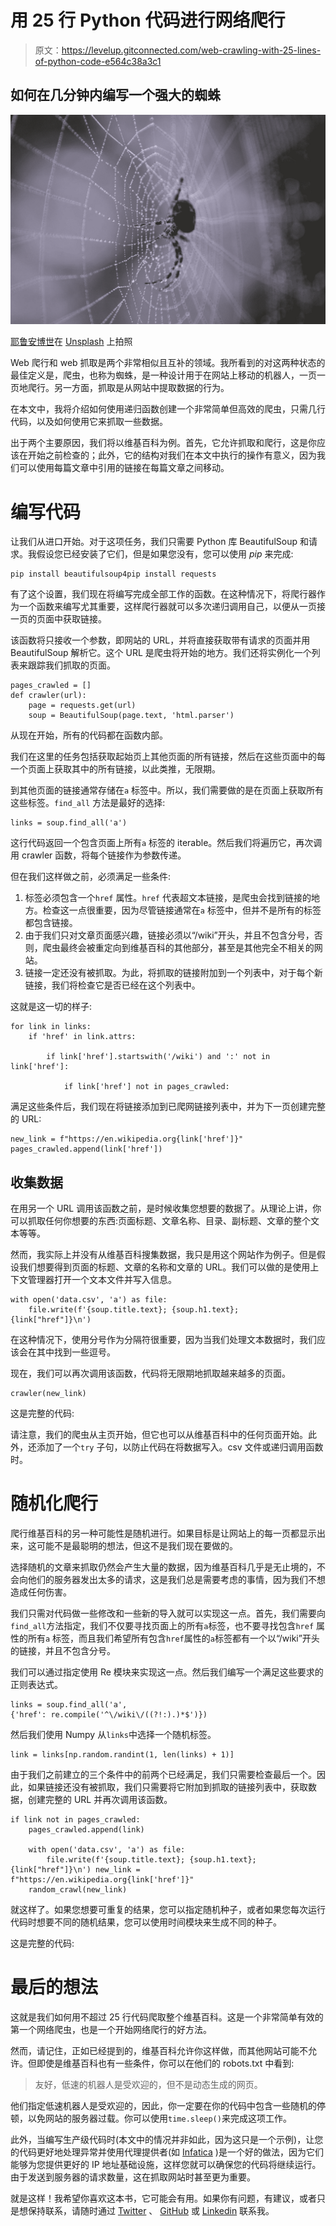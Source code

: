 # 用 25 行 Python 代码进行网络爬行

> 原文：<https://levelup.gitconnected.com/web-crawling-with-25-lines-of-python-code-e564c38a3c1>

## 如何在几分钟内编写一个强大的蜘蛛

![](img/c0caffd2c130b4422447592a89acf152.png)

[耶鲁安博世](https://unsplash.com/@jeroenbosch?utm_source=medium&utm_medium=referral)在 [Unsplash](https://unsplash.com?utm_source=medium&utm_medium=referral) 上拍照

Web 爬行和 web 抓取是两个非常相似且互补的领域。我所看到的对这两种状态的最佳定义是，爬虫，也称为蜘蛛，是一种设计用于在网站上移动的机器人，一页一页地爬行。另一方面，抓取是从网站中提取数据的行为。

在本文中，我将介绍如何使用递归函数创建一个非常简单但高效的爬虫，只需几行代码，以及如何使用它来抓取一些数据。

出于两个主要原因，我们将以维基百科为例。首先，它允许抓取和爬行，这是你应该在开始之前检查的；此外，它的结构对我们在本文中执行的操作有意义，因为我们可以使用每篇文章中引用的链接在每篇文章之间移动。

# 编写代码

让我们从进口开始。对于这项任务，我们只需要 Python 库 BeautifulSoup 和请求。我假设您已经安装了它们，但是如果您没有，您可以使用 *pip* 来完成:

```
pip install beautifulsoup4pip install requests
```

有了这个设置，我们现在将编写完成全部工作的函数。在这种情况下，将爬行器作为一个函数来编写尤其重要，这样爬行器就可以多次递归调用自己，以便从一页接一页的页面中获取链接。

该函数将只接收一个参数，即网站的 URL，并将直接获取带有请求的页面并用 BeautifulSoup 解析它。这个 URL 是爬虫将开始的地方。我们还将实例化一个列表来跟踪我们抓取的页面。

```
pages_crawled = []
def crawler(url):
    page = requests.get(url)
    soup = BeautifulSoup(page.text, 'html.parser')
```

从现在开始，所有的代码都在函数内部。

我们在这里的任务包括获取起始页上其他页面的所有链接，然后在这些页面中的每一个页面上获取其中的所有链接，以此类推，无限期。

到其他页面的链接通常存储在`a` 标签中。所以，我们需要做的是在页面上获取所有这些标签。`find_all` 方法是最好的选择:

```
links = soup.find_all('a')
```

这行代码返回一个包含页面上所有`a` 标签的 iterable。然后我们将遍历它，再次调用 crawler 函数，将每个链接作为参数传递。

但在我们这样做之前，必须满足一些条件:

1.  标签必须包含一个`href` 属性。`href` 代表超文本链接，是爬虫会找到链接的地方。检查这一点很重要，因为尽管链接通常在`a` 标签中，但并不是所有的标签都包含链接。
2.  由于我们只对文章页面感兴趣，链接必须以“/wiki”开头，并且不包含分号，否则，爬虫最终会被重定向到维基百科的其他部分，甚至是其他完全不相关的网站。
3.  链接一定还没有被抓取。为此，将抓取的链接附加到一个列表中，对于每个新链接，我们将检查它是否已经在这个列表中。

这就是这一切的样子:

```
for link in links:
    if 'href' in link.attrs:

        if link['href'].startswith('/wiki') and ':' not in link['href']:

            if link['href'] not in pages_crawled:
```

满足这些条件后，我们现在将链接添加到已爬网链接列表中，并为下一页创建完整的 URL:

```
new_link = f"https://en.wikipedia.org{link['href']}"
pages_crawled.append(link['href'])
```

## 收集数据

在用另一个 URL 调用该函数之前，是时候收集您想要的数据了。从理论上讲，你可以抓取任何你想要的东西:页面标题、文章名称、目录、副标题、文章的整个文本等等。

然而，我实际上并没有从维基百科搜集数据，我只是用这个网站作为例子。但是假设我们想要得到页面的标题、文章的名称和文章的 URL。我们可以做的是使用上下文管理器打开一个文本文件并写入信息。

```
with open('data.csv', 'a') as file:
    file.write(f'{soup.title.text}; {soup.h1.text};   {link["href"]}\n')
```

在这种情况下，使用分号作为分隔符很重要，因为当我们处理文本数据时，我们应该会在其中找到一些逗号。

现在，我们可以再次调用该函数，代码将无限期地抓取越来越多的页面。

```
crawler(new_link)
```

这是完整的代码:

请注意，我们的爬虫从主页开始，但它也可以从维基百科中的任何页面开始。此外，还添加了一个`try` 子句，以防止代码在将数据写入。csv 文件或递归调用函数时。

# 随机化爬行

爬行维基百科的另一种可能性是随机进行。如果目标是让网站上的每一页都显示出来，这可能不是最聪明的想法，但这不是我们现在要做的。

选择随机的文章来抓取仍然会产生大量的数据，因为维基百科几乎是无止境的，不会向他们的服务器发出太多的请求，这是我们总是需要考虑的事情，因为我们不想造成任何伤害。

我们只需对代码做一些修改和一些新的导入就可以实现这一点。首先，我们需要向`find_all`方法指定，我们不仅要寻找页面上的所有`a`标签，也不要寻找包含`href` 属性的所有`a` 标签，而且我们希望所有包含`href`属性的`a`标签都有一个以“/wiki”开头的链接，并且不包含分号。

我们可以通过指定使用 Re 模块来实现这一点。然后我们编写一个满足这些要求的正则表达式。

```
links = soup.find_all('a', 
{'href': re.compile('^\/wiki\/((?!:).)*$')})
```

然后我们使用 Numpy 从`links`中选择一个随机标签。

```
link = links[np.random.randint(1, len(links) + 1)]
```

由于我们之前建立的三个条件中的前两个已经满足，我们只需要检查最后一个。因此，如果链接还没有被抓取，我们只需要将它附加到抓取的链接列表中，获取数据，创建完整的 URL 并再次调用该函数。

```
if link not in pages_crawled:
    pages_crawled.append(link)

    with open('data.csv', 'a') as file:
        file.write(f'{soup.title.text}; {soup.h1.text};     {link["href"]}\n') new_link = f"https://en.wikipedia.org{link['href']}"
    random_crawl(new_link)
```

就这样了。如果您想要可重复的结果，您可以指定随机种子，或者如果您每次运行代码时想要不同的随机结果，您可以使用时间模块来生成不同的种子。

这是完整的代码:

# 最后的想法

这就是我们如何用不超过 25 行代码爬取整个维基百科。这是一个非常简单有效的第一个网络爬虫，也是一个开始网络爬行的好方法。

然而，请记住，正如已经提到的，维基百科允许你这样做，而其他网站可能不允许。但即使是维基百科也有一些条件，你可以在他们的 robots.txt 中看到:

> 友好，低速的机器人是受欢迎的，但不是动态生成的网页。

他们指定低速机器人是受欢迎的，因此，你一定要在你的代码中包含一些随机的停顿，以免网站的服务器过载。你可以使用`time.sleep()`来完成这项工作。

此外，当编写生产级代码时(本文中的情况并非如此，因为这只是一个示例)，让您的代码更好地处理异常并使用代理提供者(如 [Infatica](https://infatica.io/) )是一个好的做法，因为它们能够为您提供更好的 IP 地址基础设施，这样您就可以确保您的代码将继续运行。由于发送到服务器的请求数量，这在抓取网站时甚至更为重要。

就是这样！我希望你喜欢这本书，它可能会有用。如果你有问题，有建议，或者只是想保持联系，请随时通过 [Twitter](https://twitter.com/_otavioss) 、 [GitHub](https://github.com/otavio-s-s) 或 [Linkedin](https://www.linkedin.com/in/otavioss28/) 联系我。